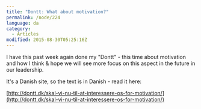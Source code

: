 ```yaml
---
title: "Dontt: What about motivation?"
permalink: /node/224
language: da
category:
  - Articles
modified: 2015-08-30T05:25:16Z
---
```


I have this past week again done my "Dontt" - this time about motivation and how I think & hope we will see more focus on this aspect in the future in our leadership.

It's a Danish site, so the text is in Danish - read it here:

[http://dontt.dk/skal-vi-nu-til-at-interessere-os-for-motivation/](http://dontt.dk/skal-vi-nu-til-at-interessere-os-for-motivation/)

